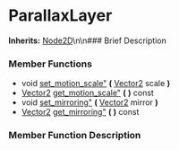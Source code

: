 #  ParallaxLayer  
**Inherits:** [Node2D](class_node2d)\\n\\n###  Brief Description  

###  Member Functions 
  * void [set_motion_scale"](#set_motion_scale) **(** [Vector2](class_vector2) scale  **)**
  * [Vector2](class_vector2) [get_motion_scale"](#get_motion_scale) **(** **)** const
  * void [set_mirroring"](#set_mirroring) **(** [Vector2](class_vector2) mirror  **)**
  * [Vector2](class_vector2) [get_mirroring"](#get_mirroring) **(** **)** const
###  Member Function Description  
